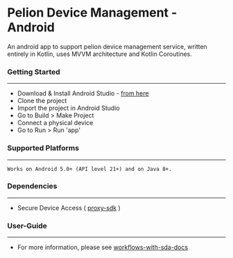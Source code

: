 # Pelion Device Management - Android
An android app to support pelion device management service, written entirely in Kotlin, uses MVVM architecture and Kotlin Coroutines.

### Getting Started
-------------------

- Download & Install Android Studio - [from here](https://developer.android.com/studio/)
- Clone the project
- Import the project in Android Studio
- Go to Build > Make Project
- Connect a physical device
- Go to Run > Run 'app'

### Supported Platforms
-----------------------

```
Works on Android 5.0+ (API level 21+) and on Java 8+.
```

### Dependencies
----------------

- Secure Device Access ( [proxy-sdk](https://github.com/ArmMbed/secure-device-access-proxy) )

### User-Guide
---------------------------

- For more information, please see [workflows-with-sda-docs](https://github.com/armPelionEdge/workflows-with-sda-docs)
